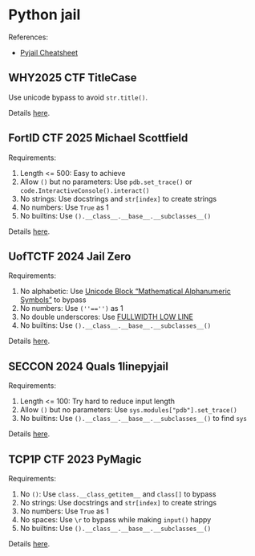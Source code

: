# Python jail

References:

- [Pyjail Cheatsheet](https://shirajuki.js.org/blog/pyjail-cheatsheet/)

## WHY2025 CTF TitleCase

Use unicode bypass to avoid `str.title()`.

Details [here](../2025-08-08-why2025/misc/title-case.md).

## FortID CTF 2025 Michael Scottfield

Requirements:

1. Length <= 500: Easy to achieve
2. Allow `()` but no parameters: Use `pdb.set_trace()` or `code.InteractiveConsole().interact()`
3. No strings: Use docstrings and `str[index]` to create strings
3. No numbers: Use `True` as 1
4. No builtins: Use `().__class__.__base__.__subclasses__()`

Details [here](../2025-09-12-fortid-ctf-2025/michael-scottfield.md).

## UofTCTF 2024 Jail Zero

Requirements:

1. No alphabetic: Use [Unicode Block “Mathematical Alphanumeric Symbols”](https://www.compart.com/en/unicode/block/U+1D400) to bypass
2. No numbers: Use `(''=='')` as 1
3. No double underscores: Use [FULLWIDTH LOW LINE](https://unicode-explorer.com/c/FF3F)
4. No builtins: Use `().__class__.__base__.__subclasses__()`

Details [here](./pyjail/uoftctf-2024-jail-zero.md).

## SECCON 2024 Quals 1linepyjail

Requirements:

1. Length <= 100: Try hard to reduce input length
2. Allow `()` but no parameters: Use `sys.modules["pdb"].set_trace()`
3. No builtins: Use `().__class__.__base__.__subclasses__()` to find `sys`

Details [here](./pyjail/seccon-2024-quals-1linepyjail.md).

## TCP1P CTF 2023 PyMagic

Requirements:

1. No `()`: Use `class.__class_getitem__` and `class[]` to bypass
2. No strings: Use docstrings and `str[index]` to create strings
3. No numbers: Use `True` as 1
4. No spaces: Use `\r` to bypass while making `input()` happy
5. No builtins: Use `().__class__.__base__.__subclasses__()`

Details [here](./pyjail/tcp1p-ctf-2023-pymagic.md).
